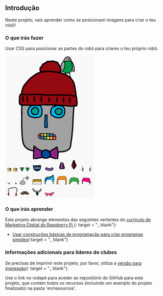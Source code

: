 ## Introdução

Neste projeto, vais aprender como se posicionam imagens para criar o teu robô!

### O que irás fazer

Usar CSS para posicionar as partes do robô para criares o teu próprio robô.

![captura de ecrã](images/robot-final.png)

### O que irás aprender

Este projeto abrange elementos das seguintes vertentes do [currículo de Marketing Digital do Raspberry Pi ](http://rpf.io/curriculum) {: target = "_ blank"}:

+ [Usar construções básicas de programação para criar programas simples](https://www.raspberrypi.org/curriculum/programming/creator){:target = "_ blank"}

### Informações adicionais para lideres de clubes

Se precisas de imprimir este projeto, por favor, utiliza a [versão para impressão](https://projects.raspberrypi.org/en/projects/build-a-robot/print){: target = "_ blank"}.

Use o link no rodapé para aceder ao repositório do GitHub para este projeto, que contém todos os recursos (incluindo um exemplo do projeto finalizado) na pasta 'en/resources'.